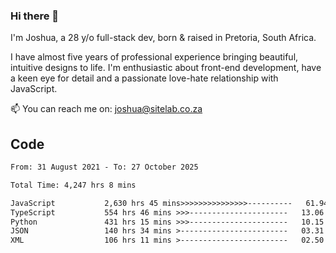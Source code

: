 ### Hi there 👋

I'm Joshua, a 28 y/o full-stack dev, born & raised in Pretoria, South Africa. 

I have almost five years of professional experience bringing beautiful, intuitive designs to life. I'm enthusiastic about front-end development, have a keen eye for detail and a passionate love-hate relationship with JavaScript.

📫 You can reach me on: joshua@sitelab.co.za

## **Code**

<!--START_SECTION:waka-->

```txt
From: 31 August 2021 - To: 27 October 2025

Total Time: 4,247 hrs 8 mins

JavaScript           2,630 hrs 45 mins>>>>>>>>>>>>>>>----------   61.94 %
TypeScript           554 hrs 46 mins >>>----------------------   13.06 %
Python               431 hrs 15 mins >>>----------------------   10.15 %
JSON                 140 hrs 34 mins >------------------------   03.31 %
XML                  106 hrs 11 mins >------------------------   02.50 %
```

<!--END_SECTION:waka-->
